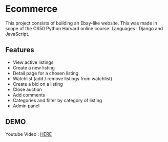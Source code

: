# Ecommerce

This project consists of building an Ebay-like website.
This was made in scope of the CS50 Python Harvard online course.
Languages : Django and JavaScript.

## Features

- View active listings
- Create a new listing
- Detail page for a chosen listing
- Watchlist (add / remove listings from watchlist)
- Create a bid on a listing
- Close auction
- Add comments
- Categories and filter by category of listing
- Admin panel

## DEMO

Youtube Video : [HERE](https://youtu.be/r5-8wsAK2Us)
